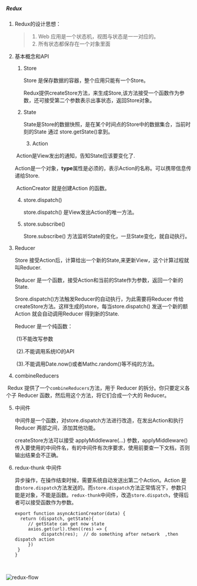 ##### Redux

1. Redux的设计思想： 

   > 1. Web 应用是一个状态机，视图与状态是一一对应的。
   > 2. 所有状态都保存在一个对象里面

2. 基本概念和API

   1. Store

      Store 是保存数据的容器，整个应用只能有一个Store。

      Redux提供createStore方法，来生成Store,该方法接受一个函数作为参数，还可接受第二个参数表示出事状态，返回Store对象。

   2. State

      State是Store的数据快照，是在某个时间点的Store中的数据集合，当前时刻的State 通过 store.getState()拿到。

      3. Action	

   ​         Action是View发出的通知，告知State应该要变化了.

   ​	Action是一个对象，**type**属性是必须的，表示Action的名称。可以携带信息传递给Store.

   ​	ActionCreator 就是创建Action 的函数。

   4. store.dispatch()

      store.dispatch() 是View发出Action的唯一方法。

   5. store.subscribe()

      Store.subscribe() 方法监听State的变化，一旦State变化，就自动执行。

3. Reducer

   Store 接受Action后，计算给出一个新的State,来更新View，这个计算过程就叫Reducer.

   Reducer 是一个函数，接受Action和当前的State作为参数，返回一个新的State.

   Srore.dispatch()方法触发Reducer的自动执行，为此需要将Reducer 传给createStore方法。这样生成的store，每当store.dispatch() 发送一个新的额Action 就会自动调用Reducer 得到新的State.

    Reducer 是一个纯函数：	

   ​	(1)不能改写参数

   ​	(2).不能调用系统IO的API

   ​	(3).不能调用Date.now()或者Mathc.random()等不纯的方法。


4. combineReducers

​        Redux 提供了一个`combineReducers`方法，用于 Reducer 的拆分。你只要定义各个子 Reducer 函数，然后用这个方法，将它们合成一个大的 Reducer。

5. 中间件

   中间件是一个函数，对store.dispatch方法进行改造，在发出Action和执行Reducer 两部之间，添加其他功能。

   createStore方法可以接受 applyMiddleware(…) 参数，applyMiddleware()  传入要使用的中间件名，有的中间件有次序要求，使用前要查一下文档，否则输出结果会不正确。

6. redux-thunk 中间件

   异步操作，在操作结束时候，需要系统自动发送出第二个Action。Action 是由`store.dispatch`方法发送的。而`store.dispatch`方法正常情况下，参数只能是对象，不能是函数。`redux-thunk`中间件，改造`store.dispatch`，使得后者可以接受函数作为参数。

   ```
   export function asyncActionCreator(data) {
     return (dispatch, getState){
   		// getState can get now state 
   		axios.get(url).then((res) => {
             dispatch(res);  // do something after network  ,then dispatch action
   		})
   	}
   }
   ```

   ​



![redux-flow](/Users/jing/notes/redux-flow.jpg)